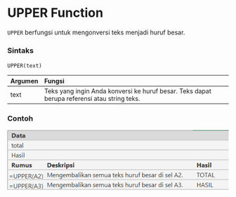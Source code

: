 # UPPER Function

`UPPER` berfungsi untuk mengonversi teks menjadi huruf besar.

### Sintaks

```text
UPPER(text)
```

| Argumen | Fungsi |
| :--- | :--- |
| text | Teks yang ingin Anda konversi ke huruf besar. Teks dapat berupa referensi atau string teks. |

### Contoh

![](../.gitbook/assets/image%20%2811%29.png)

